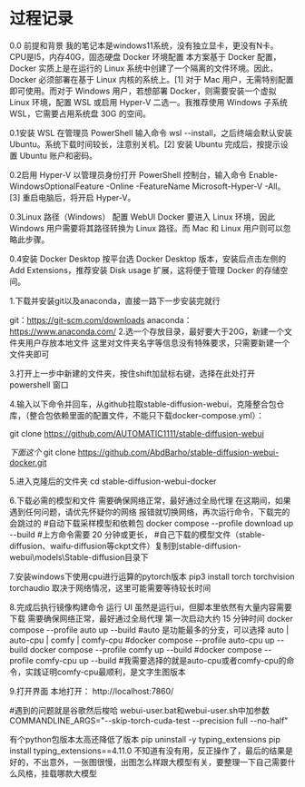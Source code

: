 # 过程记录

0.0 前提和背景
   我的笔记本是windows11系统，没有独立显卡，更没有N卡。
   CPU是I5，内存40G，固态硬盘
   Docker 环境配置
本方案基于 Docker 配置，Docker 实质上是在运行的 Linux 系统中创建了一个隔离的文件环境。因此，Docker 必须部署在基于 Linux 内核的系统上。[1] 对于 Mac 用户，无需特别配置即可使用。而对于 Windows 用户，若想部署 Docker，则需要安装一个虚拟 Linux 环境，配置 WSL 或启用 Hyper-V 二选一。我推荐使用 Windows 子系统 WSL，它需要占用系统盘 30G 的空间。

0.1安装 WSL
在管理员 PowerShell 输入命令 wsl --install，之后终端会默认安装 Ubuntu。系统下载时间较长，注意别关机。[2] 安装 Ubuntu 完成后，按提示设置 Ubuntu 账户和密码。

0.2启用 Hyper-V
以管理员身份打开 PowerShell 控制台，输入命令 Enable-WindowsOptionalFeature -Online -FeatureName Microsoft-Hyper-V -All。[3] 重启电脑后，将开启 Hyper-V。

0.3Linux 路径（Windows）
配置 WebUI Docker 要进入 Linux 环境，因此 Windows 用户需要将其路径转换为 Linux 路径。而 Mac 和 Linux 用户则可以忽略此步骤。

0.4安装 Docker Desktop
按平台选 Docker Desktop 版本，安装后点击左侧的 Add Extensions，推荐安装 Disk usage 扩展，这将便于管理 Docker 的存储空间。

1.下载并安装git以及anaconda，直接一路下一步安装完就行

git：https://git-scm.com/downloads
anaconda：https://www.anaconda.com/
2.选一个存放目录，最好要大于20G，新建一个文件夹用户存放本地文件
这里对文件夹名字等信息没有特殊要求，只需要新建一个文件夹即可

3.打开上一步中新建的文件夹，按住shift加鼠标右键，选择在此处打开 powershell 窗口 

4.输入以下命令并回车，从github拉取stable-diffusion-webui，克隆整合包仓库，（整合包依赖里面的配置文件，不能只下载docker-compose.yml）：

git clone https://github.com/AUTOMATIC1111/stable-diffusion-webui 

*下面这个*
git clone https://github.com/AbdBarho/stable-diffusion-webui-docker.git

5.进入克隆后的文件夹
cd stable-diffusion-webui-docker

6.下载必需的模型和文件
需要确保网络正常，最好通过全局代理
在这期间，如果遇到任何问题，请优先怀疑你的网络
报错就切换网络，再次运行命令，下载完的会跳过的
#自动下载采样模型和依赖包
docker compose --profile download up --build
#上方命令需要 20 分钟或更长，
#自己下载的模型文件（stable-diffusion、waifu-diffusion等ckpt文件）复制到stable-diffusion-webui\models\Stable-diffusion目录下 

7.安装windows下使用cpu进行运算的pytorch版本
pip3 install torch torchvision torchaudio 
取决于网络情况，这里可能需要等待较长时间 

8.完成后执行镜像构建命令
运行 UI
虽然是运行ui，但脚本里依然有大量内容需要下载
需要确保网络正常，最好通过全局代理
第一次启动大约 15 分钟时间
docker compose --profile auto up --build
#auto 是功能最多的分支，可以选择 auto | auto-cpu | comfy | comfy-cpu
#docker compose --profile auto-cpu up --build
docker compose --profile comfy up --build
#docker compose --profile comfy-cpu up --build
#我需要选择的就是auto-cpu或者comfy-cpu的命令，实践证明comfy-cpu最顺利，是文字生图版本

9.打开界面
本地打开： http://localhost:7860/

#遇到的问题就是谷歌然后梭哈
webui-user.bat和webui-user.sh中加参数
COMMANDLINE_ARGS="--skip-torch-cuda-test --precision full --no-half"

有个python包版本太高还降低了版本
pip uninstall -y typing_extensions
pip install typing_extensions==4.11.0
不知道有没有用，反正操作了，最后的结果是好的，不出意外，一张图很慢，出图怎么样跟大模型有关，要整理一下自己需要什么风格，挂载哪款大模型







